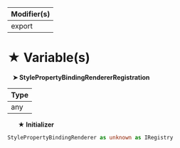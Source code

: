 | Modifier(s)                            |
|----------------------------------------|
| export |

# &#9733; Variable(s)

&nbsp;&nbsp; **&#10148; StylePropertyBindingRendererRegistration**

| Type                        |
|-----------------------------|
| any |

&nbsp;&nbsp;&nbsp;&nbsp;&nbsp; **&#9733; Initializer**

```ts
StylePropertyBindingRenderer as unknown as IRegistry
```